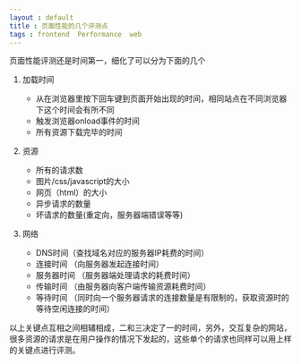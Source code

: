 ```yaml
---
layout : default 
title : 页面性能的几个评测点
tags : frontend  Performance  web
---
```


页面性能评测还是时间第一，细化了可以分为下面的几个

1. 加载时间
	* 从在浏览器里按下回车键到页面开始出现的时间，相同站点在不同浏览器下这个时间会有所不同
	* 触发浏览器onload事件的时间
	* 所有资源下载完毕的时间

2. 资源
	* 所有的请求数
	* 图片/css/javascript的大小
	* 网页（html）的大小
	* 异步请求的数量
	* 坏请求的数量(重定向，服务器端错误等等)

3. 网络
	* DNS时间（查找域名对应的服务器IP耗费的时间）
	* 连接时间 （向服务器发起连接时间）
	* 服务器时间 （服务器端处理请求的耗费时间）
	* 传输时间 （由服务器向客户端传输资源耗费时间）
	* 等待时间 （同时向一个服务器请求的连接数量是有限制的，获取资源时的等待空闲连接的时间）

以上关键点互相之间相辅相成，二和三决定了一的时间，另外，交互复杂的网站，很多资源的请求是在用户操作的情况下发起的，这些单个的请求也同样可以用上样的关键点进行评测。
